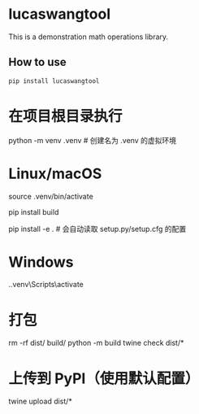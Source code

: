 # lucaswangtool

This is a demonstration math operations library.

## How to use
```bash
pip install lucaswangtool
```

# 在项目根目录执行
python -m venv .venv  # 创建名为 .venv 的虚拟环境

# Linux/macOS
source .venv/bin/activate

pip install build

pip install -e .  # 会自动读取 setup.py/setup.cfg 的配置

# Windows
.\.venv\Scripts\activate

# 打包
rm -rf dist/ build/ 
python -m build
twine check dist/* 
# 上传到 PyPI（使用默认配置）
twine upload dist/*   

